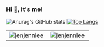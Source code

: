 ### Hi 👋, It's me!

<!-- **jenjenniee/jenjenniee** is a ✨ _special_ ✨ repository because its `README.md` (this file) appears on your GitHub profile.
 -->
<!-- Here are some ideas to get you started:

- 🔭 I’m currently working on ...  junior in college!!!! 
- 🌱 I’m currently learning ...
- 👯 I’m looking to collaborate on ...
- 🤔 I’m looking for help with ...
- 💬 Ask me about ...
- 📫 How to reach me: ...
- 😄 Pronouns: ...
- ⚡ Fun fact: ... -->



![Anurag's GitHub stats](https://github-readme-stats.vercel.app/api?username=jenjenniee&theme=vue&show_icons=true)
[![Top Langs](https://github-readme-stats.vercel.app/api/top-langs/?username=jenjenniee&layout=compact)](https://github.com/anuraghazra/github-readme-stats)
<table style="border: none">
    <tr>
        <td valign="top" width="50%" style="border: none">
        <img align="left" src="https://github-readme-stats.vercel.app/api/top-langs?username=jenjenniee&show_icons=true&locale=en&layout=compact&theme=vue" alt="jenjenniee" />
        </td>
        <td valign="top" width="50%" style="border: none">
        <img align="center" src="https://github-readme-stats.vercel.app/api?username=jenjenniee&show_icons=true&locale=en&theme=vue" alt="jenjenniee" />
        </td>
    </tr>
</table>
